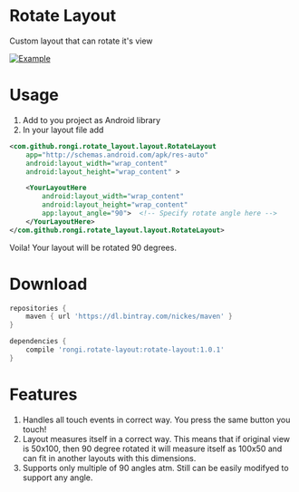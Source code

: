 Rotate Layout
=============

Custom layout that can rotate it's view

[![Example](https://github.com/rongi/rotate-layout/raw/master/docs/screenshot2.png)](#Example)

Usage
=====

1. Add to you project as Android library
2. In your layout file add

```xml 
<com.github.rongi.rotate_layout.layout.RotateLayout
	app="http://schemas.android.com/apk/res-auto"
	android:layout_width="wrap_content"
	android:layout_height="wrap_content" >

	<YourLayoutHere
		android:layout_width="wrap_content"
		android:layout_height="wrap_content"
		app:layout_angle="90">	<!-- Specify rotate angle here -->
	</YourLayoutHere>
</com.github.rongi.rotate_layout.layout.RotateLayout>
```

Voila! Your layout will be rotated 90 degrees.

Download
========

```groovy
repositories {
    maven { url 'https://dl.bintray.com/nickes/maven' }
}

dependencies {
    compile 'rongi.rotate-layout:rotate-layout:1.0.1'
}
```

Features
========

1. Handles all touch events in correct way. You press the same button you touch!
2. Layout measures itself in a correct way. This means that if original view is 50x100, then 90 degree rotated it will measure itself as 100x50 and can fit in another layouts with this dimensions.
3. Supports only multiple of 90 angles atm. Still can be easily modifyed to support any angle.
